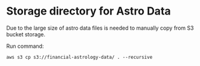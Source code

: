 # Storage directory for Astro Data

Due to the large size of astro data files is needed to manually copy from S3 bucket storage.

Run command:

`aws s3 cp s3://financial-astrology-data/ . --recursive`

